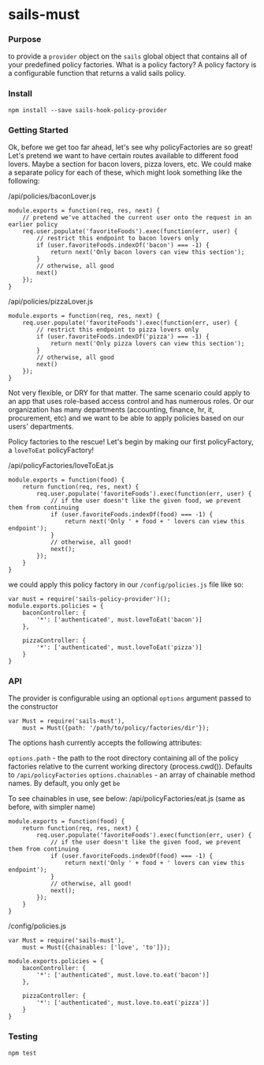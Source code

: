# sails-must

### Purpose
to provide a `provider` object on the `sails` global object that contains all of your predefined policy factories. What is a policy factory? A policy factory is a configurable function that returns a valid sails policy.



### Install
`npm install --save sails-hook-policy-provider`

### Getting Started
Ok, before we get too far ahead, let's see why policyFactories are so great! Let's pretend we want to have certain routes available to different food lovers. Maybe a section for bacon lovers, pizza lovers, etc. We could make a separate policy for each of these, which might look something like the following:

/api/policies/baconLover.js
```
module.exports = function(req, res, next) {
    // pretend we've attached the current user onto the request in an earlier policy
    req.user.populate('favoriteFoods').exec(function(err, user) {
        // restrict this endpoint to bacon lovers only
        if (user.favoriteFoods.indexOf('bacon') === -1) {
            return next('Only bacon lovers can view this section');            
        }
        // otherwise, all good
        next()
    });
}
```

/api/policies/pizzaLover.js
```
module.exports = function(req, res, next) {
    req.user.populate('favoriteFoods').exec(function(err, user) {
        // restrict this endpoint to pizza lovers only
        if (user.favoriteFoods.indexOf('pizza') === -1) {
            return next('Only pizza lovers can view this section');            
        }
        // otherwise, all good
        next()
    });
}
```

Not very flexible, or DRY for that matter. The same scenario could apply to an app that uses role-based access control and has numerous roles. Or our organization has many departments (accounting, finance, hr, it, procurement, etc) and we want to be able to apply policies based on our users' departments.

Policy factories to the rescue! Let's begin by making our first policyFactory, a `loveToEat` policyFactory!

/api/policyFactories/loveToEat.js
```
module.exports = function(food) {
    return function(req, res, next) {
        req.user.populate('favoriteFoods').exec(function(err, user) {
            // if the user doesn't like the given food, we prevent them from continuing
            if (user.favoriteFoods.indexOf(food) === -1) {
                return next('Only ' + food + ' lovers can view this endpoint');
            }
            // otherwise, all good!
            next();
        });
    }
}
```

we could apply this policy factory in our `/config/policies.js` file like so:
```
var must = require('sails-policy-provider')();
module.exports.policies = {
    baconController: {
        '*': ['authenticated', must.loveToEat('bacon')]
    },
    
    pizzaController: {
        '*': ['authenticated', must.loveToEat('pizza')]
    }
}
```

### API
The provider is configurable using an optional `options` argument passed to the constructor
```
var Must = require('sails-must'),
    must = Must({path: '/path/to/policy/factories/dir'});
```

The options hash currently accepts the following attributes:

`options.path` - the path to the root directory containing all of the policy factories relative to the current working directory (process.cwd()). Defaults to `/api/policyFactories`
`options.chainables` - an array of chainable method names. By default, you only get `be`

To see chainables in use, see below:
/api/policyFactories/eat.js (same as before, with simpler name)
```
module.exports = function(food) {
    return function(req, res, next) {
        req.user.populate('favoriteFoods').exec(function(err, user) {
            // if the user doesn't like the given food, we prevent them from continuing
            if (user.favoriteFoods.indexOf(food) === -1) {
                return next('Only ' + food + ' lovers can view this endpoint');
            }
            // otherwise, all good!
            next();
        });
    }
}
```

/config/policies.js
```
var Must = require('sails-must'),
    must = Must({chainables: ['love', 'to']});
    
module.exports.policies = {
    baconController: {
        '*': ['authenticated', must.love.to.eat('bacon')]
    },
    
    pizzaController: {
        '*': ['authenticated', must.love.to.eat('pizza')]
    }
}
``` 

### Testing
`npm test`